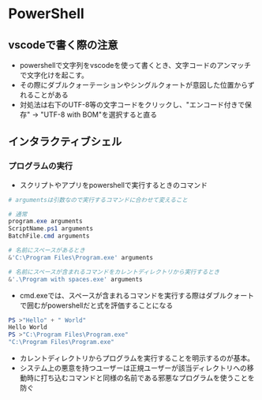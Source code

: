 ﻿# PowerShell

## vscodeで書く際の注意
* powershellで文字列をvscodeを使って書くとき、文字コードのアンマッチで文字化けを起こす。
* その際にダブルクォーテーションやシングルクォートが意図した位置からずれることがある
* 対処法は右下のUTF-8等の文字コードをクリックし、"エンコード付きで保存" -> "UTF-8 with BOM"を選択すると直る

## インタラクティブシェル

### プログラムの実行
* スクリプトやアプリをpowershellで実行するときのコマンド
```powershell
# argumentsは引数なので実行するコマンドに合わせて変えること

# 通常
program.exe arguments
ScriptName.ps1 arguments
BatchFile.cmd arguments

# 名前にスペースがあるとき
&'C:\Program Files\Program.exe' arguments

# 名前にスペースが含まれるコマンドをカレントディレクトリから実行するとき
&'.\Program with spaces.exe' arguments

```

* cmd.exeでは、スペースが含まれるコマンドを実行する際はダブルクォートで囲むがpowershellだと式を評価することになる
```powershell
PS >"Hello" + " World"
Hello World
PS >"C:\Program Files\Program.exe"
"C:\Program Files\Program.exe"
```

* カレントディレクトリからプログラムを実行することを明示するのが基本。
* システム上の悪意を持つユーザーは正規ユーザーが該当ディレクトリへの移動時に打ち込むコマンドと同様の名前である邪悪なプログラムを使うことを防ぐ



